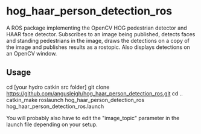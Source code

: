 hog_haar_person_detection_ros
=============================

A ROS package implementing the OpenCV HOG pedestrian detector and HAAR face detector.
Subscribes to an image being published, detects faces and standing pedestrians in the image,
draws the detections on a copy of the image and publishes results as a rostopic. Also displays
detections on an OpenCV window.

## Usage

cd [your hydro catkin src folder]
git clone https://github.com/angusleigh/hog_haar_person_detection_ros.git
cd ..
catkin_make
roslaunch hog_haar_person_detection_ros hog_haar_person_detection_ros.launch

You will probably also have to edit the "image_topic" parameter in the launch file depending on your setup.

